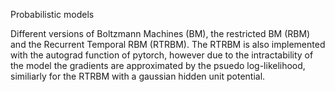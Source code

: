 Probabilistic models

Different versions of Boltzmann Machines (BM), the restricted BM (RBM) and the Recurrent Temporal RBM (RTRBM).
The RTRBM is also implemented with the autograd function of pytorch, however due to the intractability of the model the gradients are approximated by the psuedo log-likelihood, similiarly for the RTRBM with a gaussian hidden unit potential.

